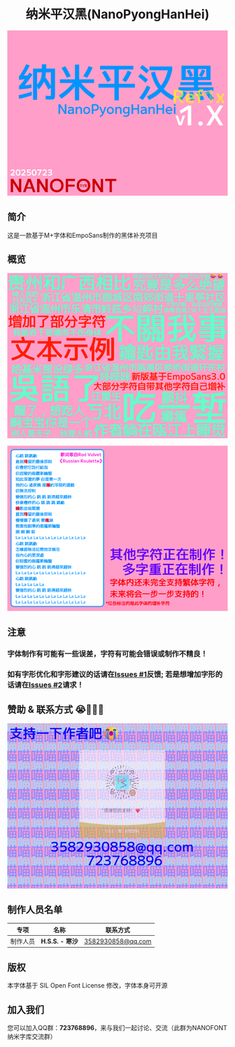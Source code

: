 <div align="center">

# 纳米平汉黑(NanoPyongHanHei)
</div>

![s0](1.png)

## 简介

这是一款基于M+字体和EmpoSans制作的黑体补充项目

## 概览

![s1](2.png)

![s2](3.png)

## 注意

### 字体制作有可能有一些误差，字符有可能会错误或制作不精良！

### 如有**字形优化**和**字形建议**的话请在[Issues #1](https://github.com/Hansha2011/NanoPyongHanHei/issues/1)反馈; 若是想**增加字形**的话请在[Issues #2](https://github.com/Hansha2011/NanoPyongHanHei/issues/2)请求！

## 赞助 & 联系方式 😭🙌🙌🙌

![s3](4.png)


## 制作人员名单

|专项|名称|联系方式|
|-|-|-|
|制作人员|**H.S.S. - 寒沙**|3582930858@qq.com|

## 版权

本字体基于 SIL Open Font License 修改，字体本身可开源

## 加入我们

您可以加入QQ群：**723768896**，来与我们一起讨论、交流（此群为NANOFONT纳米字库交流群）

